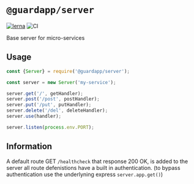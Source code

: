# `@guardapp/server`

[![lerna](https://img.shields.io/badge/maintained%20with-lerna-cc00ff.svg)](https://lerna.js.org/)
![CI](https://github.com/guardapp/guardian/workflows/CI/badge.svg)

Base server for micro-services

## Usage

```javascript
const {Server} = require('@guardapp/server');

const server = new Server('my-service');

server.get('/', getHandler);
server.post('/post', postHandler);
server.put('/put', putHandler);
server.delete('/del', deleteHandler);
server.use(handler);

server.listen(process.env.PORT);
```

## Information

A default route GET `/healthcheck` that response 200 OK, is added to the server
all route defenistions have a built in authentication.
(to bypass authentication use the underlyning express `server.app.get()`)
